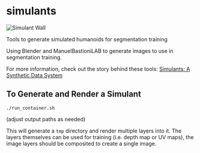 # simulants

![Simulant Wall](https://res.cloudinary.com/atomic/image/upload/v1560658645/simulant_wall_rbauln.gif)

Tools to generate simulated humanoids for segmentation training

Using Blender and ManuelBastioniLAB to generate images to use in segmentation training.

For more information, check out the story behind these tools: [Simulants: A Synthetic Data System](https://medium.com/@atomicguy/simulants-a-synthetic-data-system-aa26a3099770)


## To Generate and Render a Simulant

``./run_container.sh``

(adjust output paths as needed)

This will generate a `tmp` directory and render multiple layers into it. The layers themselves can be used for training (i.e. depth map or UV maps), the image layers should be composited to create a single image.
